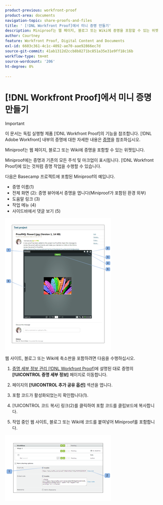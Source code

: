 ```yaml
---
product-previous: workfront-proof
product-area: documents
navigation-topic: share-proofs-and-files
title: ' [!DNL Workfront Proof]에서 미니 증명 만들기'
description: Miniproof는 웹 페이지, 블로그 또는 Wiki에 증명을 포함할 수 있는 위젯입니다.
author: Courtney
feature: Workfront Proof, Digital Content and Documents
exl-id: 6603c361-4c1c-4092-ae70-aae92866ec7d
source-git-commit: 41ab1312d2ccb8b8271bc851a35e31e9ff18c16b
workflow-type: tm+mt
source-wordcount: '206'
ht-degree: 0%

---
```


# [!DNL Workfront Proof]에서 미니 증명 만들기

>[!IMPORTANT]
>
>이 문서는 독립 실행형 제품 [!DNL Workfront Proof]의 기능을 참조합니다. [!DNL Adobe Workfront] 내부의 증명에 대한 자세한 내용은 [증명](../../../review-and-approve-work/proofing/proofing.md)을 참조하십시오.

Miniproof는 웹 페이지, 블로그 또는 Wiki에 증명을 포함할 수 있는 위젯입니다.

Miniproof에는 증명과 기존의 모든 주석 및 마크업이 표시됩니다. [!DNL Workfront Proof]에 있는 것처럼 증명 작업을 수행할 수 있습니다.

다음은 Basecamp 프로젝트에 포함된 Miniproof의 예입니다.

* 증명 이름(1)
* 전체 화면 (2): 증명 뷰어에서 증명을 엽니다(Miniproof가 포함된 환경 외부)
* 도움말 링크 (3)
* 작업 메뉴 (4)
* 사이드바에서 댓글 보기 (5)

![Basecamp_miniproof.png](assets/basecamp-miniproof-350x435.png)

웹 사이트, 블로그 또는 Wiki에 축소판을 포함하려면 다음을 수행하십시오.

1. [증명 세부 정보 관리 [!DNL Workfront Proof]](../../../workfront-proof/wp-work-proofsfiles/manage-your-work/manage-proof-details.md)에 설명된 대로 증명의 **[!UICONTROL 증명 세부 정보]** 페이지로 이동합니다.

1. 페이지의 **[!UICONTROL 추가 공유 옵션]** 섹션을 엽니다.
1. 포함 코드가 활성화되었는지 확인합니다(1).
1. [!UICONTROL 코드 복사] 링크(2)를 클릭하여 포함 코드를 클립보드에 복사합니다.
1. 작업 중인 웹 사이트, 블로그 또는 Wiki에 코드를 붙여넣어 Miniproof를 포함합니다.

![[!DNL Embed_code].png](assets/embed-code-350x218.png)
